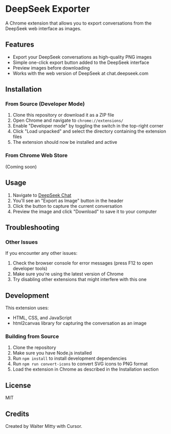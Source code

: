 # DeepSeek Exporter

A Chrome extension that allows you to export conversations from the DeepSeek web interface as images.

## Features

- Export your DeepSeek conversations as high-quality PNG images
- Simple one-click export button added to the DeepSeek interface
- Preview images before downloading
- Works with the web version of DeepSeek at chat.deepseek.com

## Installation

### From Source (Developer Mode)

1. Clone this repository or download it as a ZIP file
2. Open Chrome and navigate to `chrome://extensions/`
3. Enable "Developer mode" by toggling the switch in the top-right corner
4. Click "Load unpacked" and select the directory containing the extension files
5. The extension should now be installed and active

### From Chrome Web Store

(Coming soon)

## Usage

1. Navigate to [DeepSeek Chat](https://chat.deepseek.com/)
2. You'll see an "Export as Image" button in the header
3. Click the button to capture the current conversation
4. Preview the image and click "Download" to save it to your computer

## Troubleshooting

### Other Issues

If you encounter any other issues:

1. Check the browser console for error messages (press F12 to open developer tools)
2. Make sure you're using the latest version of Chrome
3. Try disabling other extensions that might interfere with this one

## Development

This extension uses:
- HTML, CSS, and JavaScript
- html2canvas library for capturing the conversation as an image

### Building from Source

1. Clone the repository
2. Make sure you have Node.js installed
3. Run `npm install` to install development dependencies
4. Run `npm run convert-icons` to convert SVG icons to PNG format
5. Load the extension in Chrome as described in the Installation section

## License

MIT

## Credits

Created by Walter Mitty with Cursor.
